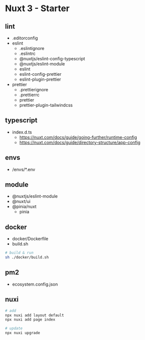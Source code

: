 # Nuxt 3 - Starter

## lint

- .editorconfig
- eslint
  - .eslintignore
  - .eslintrc
  - @nuxtjs/eslint-config-typescript
  - @nuxtjs/eslint-module
  - eslint
  - eslint-config-prettier
  - eslint-plugin-prettier
- prettier
  - .prettierignore
  - .prettierrc
  - prettier
  - prettier-plugin-tailwindcss

## typescript

- index.d.ts
  - https://nuxt.com/docs/guide/going-further/runtime-config
  - https://nuxt.com/docs/guide/directory-structure/app-config

## envs

- /envs/\*.env

## module

- @nuxtjs/eslint-module
- @nuxt/ui
- @pinia/nuxt
  - pinia

## docker

- docker/Dockerfile
- build.sh

```sh
# build & run
sh ./docker/build.sh
```

## pm2

- ecosystem.config.json

## nuxi

```sh
# add
npx nuxi add layout default
npx nuxi add page index

# update
npx nuxi upgrade
```
